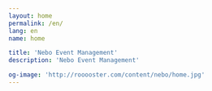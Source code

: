 ```yaml
---
layout: home
permalink: /en/
lang: en
name: home

title: 'Nebo Event Management'
description: 'Nebo Event Management'

og-image: 'http://rooooster.com/content/nebo/home.jpg'
---
```

